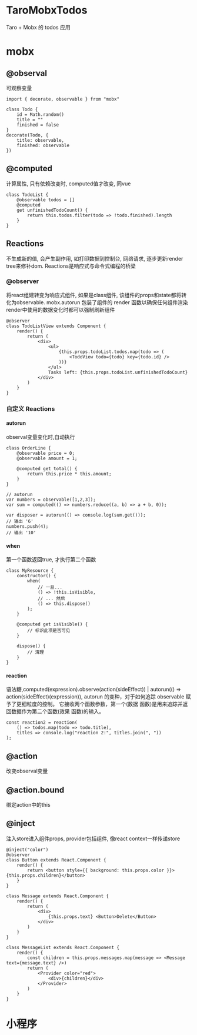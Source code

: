 # TaroMobxTodos
Taro + Mobx 的 todos 应用

# mobx
## @observal  
可观察变量
```
import { decorate, observable } from "mobx"

class Todo {
    id = Math.random()
    title = ""
    finished = false
}
decorate(Todo, {
    title: observable,
    finished: observable
})
```
## @computed  
计算属性, 只有依赖改变时, computed值才改变, 同vue
```
class TodoList {
    @observable todos = []
    @computed
    get unfinishedTodoCount() {
        return this.todos.filter(todo => !todo.finished).length
    }
}
```
## Reactions  
不生成新的值, 会产生副作用, 如打印数据到控制台, 网络请求, 逐步更新render tree来修补dom. Reactions是响应式与命令式编程的桥梁
### @observer  
将react组建转变为响应式组件, 如果是class组件, 该组件的props和state都将转化为observable. mobx.autorun 包装了组件的 render 函数以确保任何组件渲染render中使用的数据变化时都可以强制刷新组件
```
@observer
class TodoListView extends Component {
    render() {
        return (
            <div>
                <ul>
                    {this.props.todoList.todos.map(todo => (
                        <TodoView todo={todo} key={todo.id} />
                    ))}
                </ul>
                Tasks left: {this.props.todoList.unfinishedTodoCount}
            </div>
        )
    }
}
```
### 自定义 Reactions  
#### autorun  
observal变量变化时,自动执行
```
class OrderLine {
    @observable price = 0;
    @observable amount = 1;

    @computed get total() {
        return this.price * this.amount;
    }
}

// autorun
var numbers = observable([1,2,3]);
var sum = computed(() => numbers.reduce((a, b) => a + b, 0));

var disposer = autorun(() => console.log(sum.get()));
// 输出 '6'
numbers.push(4);
// 输出 '10'
```
#### when  
第一个函数返回true, 才执行第二个函数
```
class MyResource {
    constructor() {
        when(
            // 一旦...
            () => !this.isVisible,
            // ... 然后
            () => this.dispose()
        );
    }

    @computed get isVisible() {
        // 标识此项是否可见
    }

    dispose() {
        // 清理
    }
}
```
#### reaction  
语法糖,computed(expression).observe(action(sideEffect)) | autorun(() => action(sideEffect)(expression)), autorun 的变种，对于如何追踪 observable 赋予了更细粒度的控制。 它接收两个函数参数，第一个(数据 函数)是用来追踪并返回数据作为第二个函数(效果 函数)的输入。
```
const reaction2 = reaction(
    () => todos.map(todo => todo.title),
    titles => console.log("reaction 2:", titles.join(", "))
);
```

## @action  
改变observal变量
## @action.bound  
绑定action中的this

## @inject  
注入store进入组件props, provider包括组件, 像react context一样传递store
```
@inject("color")
@observer
class Button extends React.Component {
    render() {
        return <button style={{ background: this.props.color }}>{this.props.children}</button>
    }
}

class Message extends React.Component {
    render() {
        return (
            <div>
                {this.props.text} <Button>Delete</Button>
            </div>
        )
    }
}

class MessageList extends React.Component {
    render() {
        const children = this.props.messages.map(message => <Message text={message.text} />)
        return (
            <Provider color="red">
                <div>{children}</div>
            </Provider>
        )
    }
}
```

# 小程序
